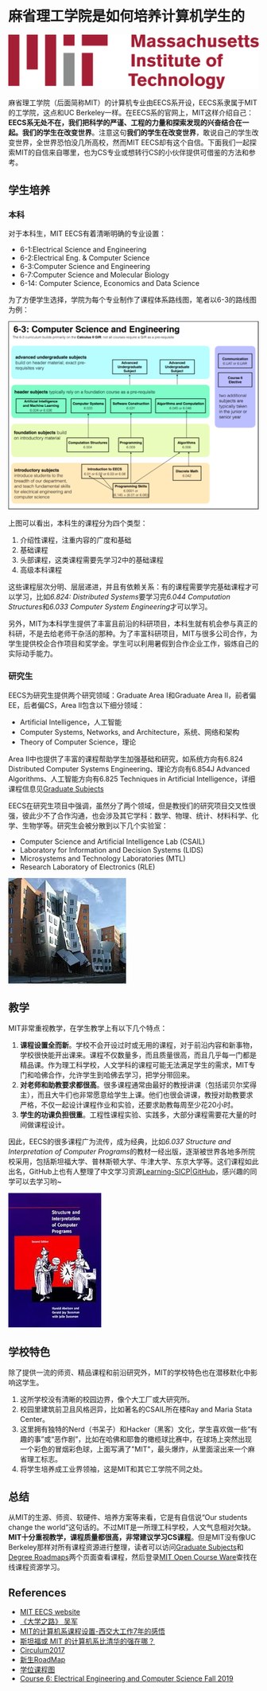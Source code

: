# 麻省理工学院是如何培养计算机学生的
![](https://raw.githubusercontent.com/adolphlwq/osshub/master/oss/blog/2019/08/mit_logo.png)

麻省理工学院（后面简称MIT）的计算机专业由EECS系开设，EECS系隶属于MIT的工学院，这点和UC Berkeley一样。在EECS系的官网上，MIT这样介绍自己：
**EECS系无处不在，我们把科学的严谨、工程的力量和探索发现的兴奋结合在一起。我们的学生在改变世界**。注意这句**我们的学生在改变世界**，敢说自己的学生改变世界，全世界恐怕没几所高校，然而MIT EECS却有这个自信。下面我们一起探索MIT的自信来自哪里，也为CS专业或想转行CS的小伙伴提供可借鉴的方法和参考。

## 学生培养
### 本科
对于本科生，MIT EECS有着清晰明确的专业设置：
- 6-1:Electrical Science and Engineering
- 6-2:Electrical Eng. & Computer Science 
- 6-3:Computer Science and Engineering
- 6-7:Computer Science and Molecular Biology
- 6-14: Computer Science, Economics and Data Science

为了方便学生选择，学院为每个专业制作了课程体系路线图，笔者以6-3的路线图为例：

![计算机科学与工程专业路线图](https://raw.githubusercontent.com/adolphlwq/osshub/master/oss/blog/2019/08/mit_roadmap_6_3.png)

上图可以看出，本科生的课程分为四个类型：
1. 介绍性课程，注重内容的广度和基础
2. 基础课程
3. 头部课程，这类课程需要先学习2中的基础课程
4. 高级本科课程

这些课程层次分明、层层递进，并且有依赖关系：有的课程需要学完基础课程才可以学习，比如*6.824: Distributed Systems*要学习完*6.044 Computation Structures*和*6.033 Computer System Engineering*才可以学习。

另外，MIT为本科学生提供了丰富且前沿的科研项目，本科生就有机会参与真正的科研，不是去给老师干杂活的那种。为了丰富科研项目，MIT与很多公司合作，为学生提供校企合作项目和奖学金。学生可以利用暑假到合作企业工作，锻炼自己的实际动手能力。

### 研究生
EECS为研究生提供两个研究领域：Graduate Area I和Graduate Area II，前者偏EE，后者偏CS，Area II包含以下细分领域：
- Artificial Intelligence，人工智能
- Computer Systems, Networks, and Architecture，系统、网络和架构
- Theory of Computer Science，理论

Area II中也提供了丰富的课程帮助学生加强基础和研究，如系统方向有6.824 Distributed Computer Systems Engineering、理论方向有6.854J Advanced Algorithms、人工智能方向有6.825 Techniques in Artificial Intelligence，详细课程信息见[Graduate Subjects](https://www.eecs.mit.edu/grad-areas/2-ai/subjects.html)

EECS在研究生项目中强调，虽然分了两个领域，但是教授们的研究项目交叉性很强，彼此少不了合作沟通，也会涉及其它学科：数学、物理、统计、材料科学、化学、生物学等。研究生会被分散到以下几个实验室：
- Computer Science and Artificial Intelligence Lab (CSAIL)
- Laboratory for Information and Decision Systems (LIDS)
- Microsystems and Technology Laboratories (MTL)
- Research Laboratory of Electronics (RLE)

![](https://raw.githubusercontent.com/adolphlwq/osshub/master/oss/blog/2019/08/mit_csail.jpeg)

## 教学
MIT非常重视教学，在学生教学上有以下几个特点：
1. **课程设置全而新**。学校不会开设过时或无用的课程，对于前沿内容和新事物，学校很快能开出课来。课程不仅数量多，而且质量很高，而且几乎每一门都是精品课。作为理工科学校，人文学科的课程可能无法满足学生的需求，MIT专门和哈佛合作，允许学生到哈佛去学习，把学分带回来。
2. **对老师和助教要求都很高**。很多课程通常由最好的教授讲课（包括诺贝尔奖得主），而且大牛们也非常愿意给学生上课。他们也很会讲课，教授对助教要求严格，不仅一起设计课程作业和实验，还要求助教每周至少花20小时。
3. **学生的功课负担很重**。工程性课程实验、实践多，大部分课程需要花大量的时间做课程设计。

因此，EECS的很多课程广为流传，成为经典，比如*6.037 Structure and Interpretation of Computer Programs*的教材一经出版，逐渐被世界各地多所院校采用，包括斯坦福大学、普林斯顿大学、牛津大学、东京大学等。这们课程如此出名，GitHub上也有人整理了中文学习资源[Learning-SICP|GitHub](https://github.com/DeathKing/Learning-SICP)，感兴趣的同学可以去学习哟~

![](https://raw.githubusercontent.com/adolphlwq/osshub/master/oss/blog/2019/08/sicp.jpeg)

## 学校特色
除了提供一流的师资、精品课程和前沿研究外，MIT的学校特色也在潜移默化中影响这学生。

1. 这所学校没有清晰的校园边界，像个大工厂或大研究所。
2. 校园里建筑前卫且风格迥异，比如著名的CSAIL所在楼Ray and Maria Stata Center。
3. 这里拥有独特的Nerd（书呆子）和Hacker（黑客）文化，学生喜欢做一些“有趣的事”或“恶作剧”，比如在哈佛和耶鲁的橄榄球比赛中，在球场上突然出现一个彩色的冒烟彩色球，上面写满了"MIT"，最头爆炸，从里面滚出来一个麻省理工标志。
4. 将学生培养成工业界领袖，这是MIT和其它工学院不同之处。

## 总结
从MIT的生源、师资、软硬件、培养方案等来看，它是有自信说“Our students change the world”这句话的。不过MIT是一所理工科学校，人文气息相对欠缺。**MIT十分重视教学，课程质量都很高，非常建议学习CS课程**。但是MIT没有像UC Berkeley那样对所有课程资源进行整理，读者可以访问[Graduate Subjects](https://www.eecs.mit.edu/grad-areas/2-ai/subjects.html)和[Degree Roadmaps](https://www.eecs.mit.edu/docs/ug/freshman_roadmaps.pdf)两个页面查看课程，然后登录[MIT Open Course Ware](https://ocw.mit.edu/index.htm)查找在线课程资源学习。

## References
- [MIT EECS website](https://www.eecs.mit.edu)
- [《大学之路》 吴军](https://book.douban.com/subject/27199584/)
- [MIT的计算机系课程设置-西交大工作7年的感悟](https://blog.csdn.net/stephanxu/article/details/3858918)
- [斯坦福或 MIT 的计算机系比清华的强在哪？](https://www.zhihu.com/question/20266813)
- [Circulum2017](https://www.eecs.mit.edu/curriculum2017)
- [新生RoadMap](https://www.eecs.mit.edu/docs/ug/freshman_roadmaps.pdf)
- [学位课程图](http://catalog.mit.edu/degree-charts/)
- [Course 6: Electrical Engineering and Computer Science Fall 2019](http://student.mit.edu/catalog/m6a.html)